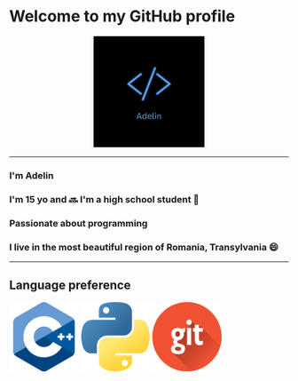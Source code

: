 # Welcome to my GitHub profile
<p align="center">
<img src="Adelin.png" width="200" height="200" /> 
</p>
  
___________________________________________________

### I'm Adelin
### I'm 15 yo and 🔜 I'm a high school student 📖
### Passionate about programming
### I live in the most beautiful region of Romania, Transylvania 😄

___________________________________________________

## Language preference
<img src="c++.png" width="125" height="125" /> <img src="python.png" width="125" height="125" /> <img src="git.png" width="125" height="125" /> 
